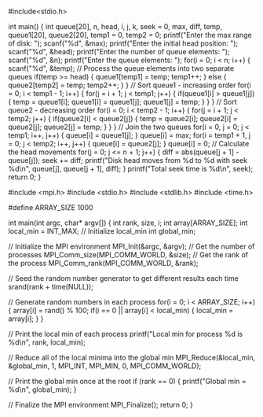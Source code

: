#include<stdio.h>

int main() {
int queue[20], n, head, i, j, k, seek = 0, max, diff, temp, queue1[20], queue2[20], temp1 = 0, temp2 = 0;
printf("Enter the max range of disk: ");
scanf("%d", &max);
printf("Enter the initial head position: ");
scanf("%d", &head);
printf("Enter the number of queue elements: ");
scanf("%d", &n);
printf("Enter the queue elements: ");
for(i = 0; i < n; i++) {
scanf("%d", &temp);
// Process the queue elements into two separate queues
if(temp >= head) {
queue1[temp1] = temp;
temp1++;
} else {
queue2[temp2] = temp;
temp2++;
}
}
// Sort queue1 - increasing order
for(i = 0; i < temp1 - 1; i++) {
for(j = i + 1; j < temp1; j++) {
if(queue1[i] > queue1[j]) {
    temp = queue1[i];
    queue1[i] = queue1[j];
    queue1[j] = temp;
}
}
}
// Sort queue2 - decreasing order
for(i = 0; i < temp2 - 1; i++) {
for(j = i + 1; j < temp2; j++) {
if(queue2[i] < queue2[j]) {
    temp = queue2[i];
    queue2[i] = queue2[j];
    queue2[j] = temp;
}
}
}
// Join the two queues
for(i = 0, j = 0; j < temp1; i++, j++) {
queue[i] = queue1[j];
}
queue[i] = max;
for(i = temp1 + 1, j = 0; j < temp2; i++, j++) {
queue[i] = queue2[j];
}
queue[i] = 0;
// Calculate the head movements
for(j = 0; j <= n + 1; j++) {
diff = abs(queue[j + 1] - queue[j]);
seek += diff;
printf("Disk head moves from %d to %d with seek %d\n", queue[j], queue[j + 1], diff);
}
printf("Total seek time is %d\n", seek);
return 0;
}


#include <mpi.h>
#include <stdio.h>
#include <stdlib.h>
#include <time.h>

#define ARRAY_SIZE 1000

int main(int argc, char* argv[]) {
int rank, size, i;
int array[ARRAY_SIZE];
int local_min = INT_MAX; // Initialize local_min
int global_min;

// Initialize the MPI environment
MPI_Init(&argc, &argv);
// Get the number of processes
MPI_Comm_size(MPI_COMM_WORLD, &size);
// Get the rank of the process
MPI_Comm_rank(MPI_COMM_WORLD, &rank);

// Seed the random number generator to get different results each time
srand(rank + time(NULL));

// Generate random numbers in each process
for(i = 0; i < ARRAY_SIZE; i++) {
array[i] = rand() % 100;
if(i == 0 || array[i] < local_min) {
local_min = array[i];
}
}

// Print the local min of each process
printf("Local min for process %d is %d\n", rank, local_min);

// Reduce all of the local minima into the global min
MPI_Reduce(&local_min, &global_min, 1, MPI_INT, MPI_MIN, 0, MPI_COMM_WORLD);

// Print the global min once at the root
if (rank == 0) {
printf("Global min = %d\n", global_min);
}

// Finalize the MPI environment
MPI_Finalize();
return 0;
}
